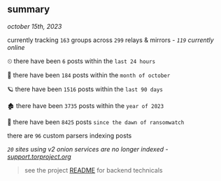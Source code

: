 
## summary
_october 15th, 2023_

currently tracking `163` groups across `299` relays & mirrors - _`119` currently online_

⏲ there have been `6` posts within the `last 24 hours`

🦈 there have been `184` posts within the `month of october`

🪐 there have been `1516` posts within the `last 90 days`

🏚 there have been `3735` posts within the `year of 2023`

🦕 there have been `8425` posts `since the dawn of ransomwatch`

there are `96` custom parsers indexing posts

_`20` sites using v2 onion services are no longer indexed - [support.torproject.org](https://support.torproject.org/onionservices/v2-deprecation/)_

> see the project [README](https://github.com/joshhighet/ransomwatch#ransomwatch--) for backend technicals
